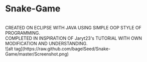 # Snake-Game
</br>
CREATED ON ECLIPSE WITH JAVA USING SIMPLE OOP STYLE OF PROGRAMMING.</br>
COMPLETED IN INSPIRATION OF Jaryt23's TUTORIAL WITH OWN MODIFICATION AND UNDERSTANDING.</br>
![alt tag](https://raw.github.com/bagelSeed/Snake-Game/master/Screenshot.png)
